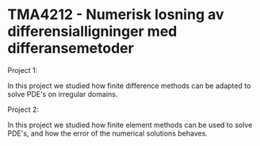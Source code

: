 # TMA4212 - Numerisk losning av differensialligninger med differansemetoder

 Project 1:

 In this project we studied how finite difference methods can be adapted to solve PDE's on irregular domains. 

  Project 2:

  In this project we studied how finite element methods can be used to solve PDE's, and how the error of the numerical solutions behaves. 
